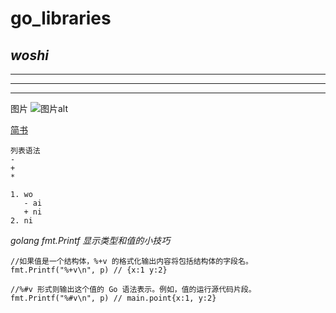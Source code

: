 # go_libraries
*woshi*
---
----
***
****
图片
![图片alt](图片地址 "图片title")

[简书](http://jianshu.com)

```
列表语法
-
+
*

1. wo
   - ai
   + ni
2. ni

```

*golang fmt.Printf 显示类型和值的小技巧*
```$xslt
//如果值是一个结构体，%+v 的格式化输出内容将包括结构体的字段名。
fmt.Printf("%+v\n", p) // {x:1 y:2}

//%#v 形式则输出这个值的 Go 语法表示。例如，值的运行源代码片段。
fmt.Printf("%#v\n", p) // main.point{x:1, y:2}
```